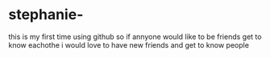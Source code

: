 # stephanie-
this is my first time using github so if annyone would like to be friends get to know eachothe i would love to have new friends and get to know people
